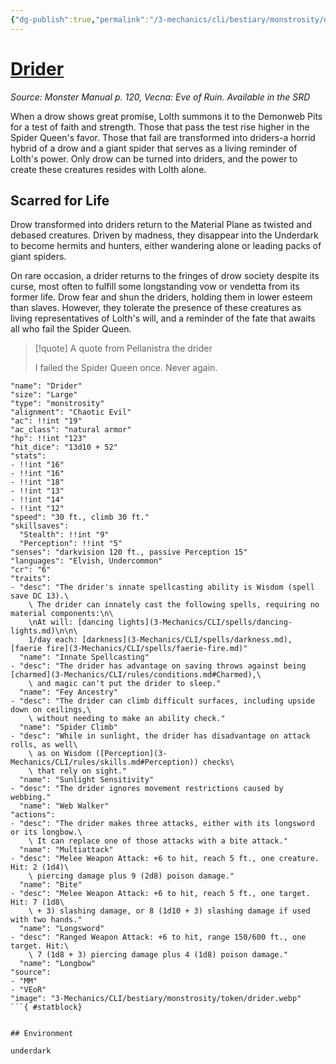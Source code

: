 ```yaml
---
{"dg-publish":true,"permalink":"/3-mechanics/cli/bestiary/monstrosity/drider/","tags":["ttrpg-cli/compendium/src/5e/mm","ttrpg-cli/monster/cr/6","ttrpg-cli/monster/environment/underdark","ttrpg-cli/monster/size/large","ttrpg-cli/monster/type/monstrosity"],"noteIcon":""}
---
```


# [Drider](3-Mechanics\CLI\bestiary\monstrosity/drider.md)
*Source: Monster Manual p. 120, Vecna: Eve of Ruin. Available in the <span title='Systems Reference Document (5.1)'>SRD</span>*  

When a drow shows great promise, Lolth summons it to the Demonweb Pits for a test of faith and strength. Those that pass the test rise higher in the Spider Queen's favor. Those that fail are transformed into driders-a horrid hybrid of a drow and a giant spider that serves as a living reminder of Lolth's power. Only drow can be turned into driders, and the power to create these creatures resides with Lolth alone.

## Scarred for Life

Drow transformed into driders return to the Material Plane as twisted and debased creatures. Driven by madness, they disappear into the Underdark to become hermits and hunters, either wandering alone or leading packs of giant spiders.

On rare occasion, a drider returns to the fringes of drow society despite its curse, most often to fulfill some longstanding vow or vendetta from its former life. Drow fear and shun the driders, holding them in lower esteem than slaves. However, they tolerate the presence of these creatures as living representatives of Lolth's will, and a reminder of the fate that awaits all who fail the Spider Queen.

> [!quote] A quote from Pellanistra the drider  
> 
> I failed the Spider Queen once. Never again.


```statblock
"name": "Drider"
"size": "Large"
"type": "monstrosity"
"alignment": "Chaotic Evil"
"ac": !!int "19"
"ac_class": "natural armor"
"hp": !!int "123"
"hit_dice": "13d10 + 52"
"stats":
- !!int "16"
- !!int "16"
- !!int "18"
- !!int "13"
- !!int "14"
- !!int "12"
"speed": "30 ft., climb 30 ft."
"skillsaves":
  "Stealth": !!int "9"
  "Perception": !!int "5"
"senses": "darkvision 120 ft., passive Perception 15"
"languages": "Elvish, Undercommon"
"cr": "6"
"traits":
- "desc": "The drider's innate spellcasting ability is Wisdom (spell save DC 13).\
    \ The drider can innately cast the following spells, requiring no material components:\n\
    \nAt will: [dancing lights](3-Mechanics/CLI/spells/dancing-lights.md)\n\n\
    1/day each: [darkness](3-Mechanics/CLI/spells/darkness.md), [faerie fire](3-Mechanics/CLI/spells/faerie-fire.md)"
  "name": "Innate Spellcasting"
- "desc": "The drider has advantage on saving throws against being [charmed](3-Mechanics/CLI/rules/conditions.md#Charmed),\
    \ and magic can't put the drider to sleep."
  "name": "Fey Ancestry"
- "desc": "The drider can climb difficult surfaces, including upside down on ceilings,\
    \ without needing to make an ability check."
  "name": "Spider Climb"
- "desc": "While in sunlight, the drider has disadvantage on attack rolls, as well\
    \ as on Wisdom ([Perception](3-Mechanics/CLI/rules/skills.md#Perception)) checks\
    \ that rely on sight."
  "name": "Sunlight Sensitivity"
- "desc": "The drider ignores movement restrictions caused by webbing."
  "name": "Web Walker"
"actions":
- "desc": "The drider makes three attacks, either with its longsword or its longbow.\
    \ It can replace one of those attacks with a bite attack."
  "name": "Multiattack"
- "desc": "Melee Weapon Attack: +6 to hit, reach 5 ft., one creature. Hit: 2 (1d4)\
    \ piercing damage plus 9 (2d8) poison damage."
  "name": "Bite"
- "desc": "Melee Weapon Attack: +6 to hit, reach 5 ft., one target. Hit: 7 (1d8\
    \ + 3) slashing damage, or 8 (1d10 + 3) slashing damage if used with two hands."
  "name": "Longsword"
- "desc": "Ranged Weapon Attack: +6 to hit, range 150/600 ft., one target. Hit:\
    \ 7 (1d8 + 3) piercing damage plus 4 (1d8) poison damage."
  "name": "Longbow"
"source":
- "MM"
- "VEoR"
"image": "3-Mechanics/CLI/bestiary/monstrosity/token/drider.webp"
```{ #statblock}


## Environment

underdark